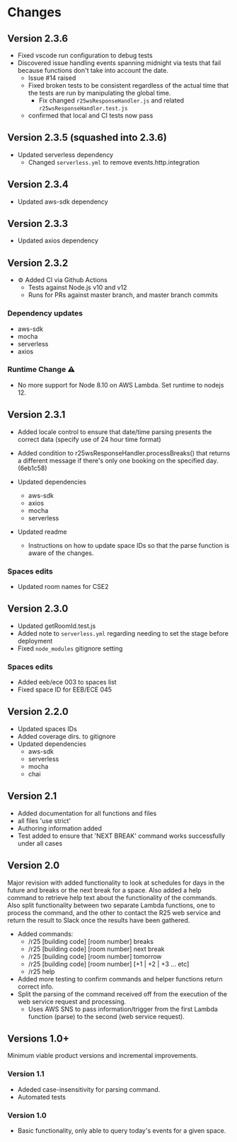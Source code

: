 # Changes

## Version 2.3.6

- Fixed vscode run configuration to debug tests
- Discovered issue handling events spanning midnight via tests that fail because functions don't take into account the date.
  - Issue #14 raised
  - Fixed broken tests to be consistent regardless of the actual time that the tests are run by manipulating the global time.
    - Fix changed `r25wsResponseHandler.js` and related `r25wsResponseHandler.test.js`
  - confirmed that local and CI tests now pass

## Version 2.3.5 (squashed into 2.3.6)

- Updated serverless dependency
  - Changed `serverless.yml` to remove events.http.integration

## Version 2.3.4

- Updated aws-sdk dependency

## Version 2.3.3

- Updated axios dependency

## Version 2.3.2

- ⚙ Added CI via Github Actions
  - Tests against Node.js v10 and v12
  - Runs for PRs against master branch, and master branch commits

### Dependency updates

- aws-sdk
- mocha
- serverless
- axios

### Runtime Change ⚠

- No more support for Node 8.10 on AWS Lambda. Set runtime to nodejs 12.

## Version 2.3.1

- Added locale control to ensure that date/time parsing presents the correct data (specify use of 24 hour time format)
- Added condition to r25wsResponseHandler.processBreaks() that returns a different message if there's only one booking on the specified day. (6eb1c58)

- Updated dependencies
  - aws-sdk
  - axios
  - mocha
  - serverless
- Updated readme
  - Instructions on how to update space IDs so that the parse function is aware of the changes.

### Spaces edits

- Updated room names for CSE2

## Version 2.3.0

- Updated getRoomId.test.js
- Added note to `serverless.yml` regarding needing to set the stage before deployment
- Fixed `node_modules` gitignore setting

### Spaces edits

- Added eeb/ece 003 to spaces list
- Fixed space ID for EEB/ECE 045

## Version 2.2.0

- Updated spaces IDs
- Added coverage dirs. to gitignore
- Updated dependencies
  - aws-sdk
  - serverless
  - mocha
  - chai

## Version 2.1

- Added documentation for all functions and files
- all files 'use strict'
- Authoring information added
- Test added to ensure that 'NEXT BREAK' command works successfully under all cases

## Version 2.0

Major revision with added functionality to look at schedules for days in the future and breaks or the next break for a space. Also added a help command to retrieve help text about the functionality of the commands. Also split functionality between two separate Lambda functions, one to process the command, and the other to contact the R25 web service and return the result to Slack once the results have been gathered.

- Added commands:
  - /r25 [building code] [room number] breaks
  - /r25 [building code] [room number] next break
  - /r25 [building code] [room number] tomorrow
  - /r25 [building code] [room number] [+1 | +2 | +3 ... etc]
  - /r25 help
- Added more testing to confirm commands and helper functions return correct info.
- Split the parsing of the command received off from the execution of the web service request and processing.
  - Uses AWS SNS to pass information/trigger from the first Lambda function (parse) to the second (web service request).

## Versions 1.0+

Minimum viable product versions and incremental improvements.

### Version 1.1

- Adeded case-insensitivity for parsing command.
- Automated tests

### Version 1.0

- Basic functionality, only able to query today's events for a given space.